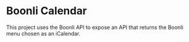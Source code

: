 # Boonli Calendar

This project uses the Boonli API to expose an API that returns the Boonli menu chosen as an iCalendar.
